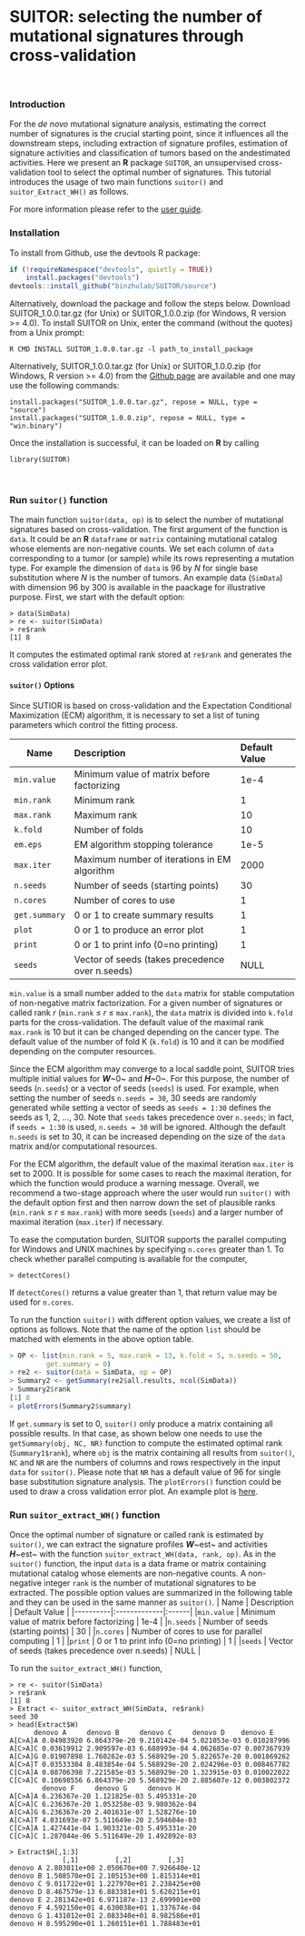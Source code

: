 # SUITOR: selecting the number of mutational signatures through cross-validation
<br/>

### Introduction
For the  _de novo_ mutational signature analysis, estimating the correct number of signatures is the crucial starting point, since it influences all the downstream steps, including extraction of signature profiles, estimation of signature activities and classification of tumors based on the andestimated activities. Here we present an **R** package `SUITOR`, an unsupervised cross-validation tool to select the optimal number of signatures. This tutorial introduces the usage of two main functions `suitor()` and `suitor_Extract_WH()` as follows.

For more information please refer to the [user guide](https://github.com/binzhulab/SUITOR/blob/master/User_Guide_SUITOR.pdf).
<br/>

### Installation
To install from Github, use the devtools R package:
```r
if (!requireNamespace("devtools", quietly = TRUE))  
	install.packages("devtools")
devtools::install_github("binzhulab/SUITOR/source")
```
Alternatively, download the package and follow the steps below. Download SUITOR_1.0.0.tar.gz (for Unix) or SUITOR_1.0.0.zip (for Windows, R version >= 4.0). To install SUITOR on Unix, enter the command (without the quotes) from a Unix prompt:
```
R CMD INSTALL SUITOR_1.0.0.tar.gz -l path_to_install_package
```
Alternatively, SUITOR_1.0.0.tar.gz (for Unix) or SUITOR_1.0.0.zip (for Windows, R version >= 4.0) from the [Github page](https://github.com/binzhulab/SUITOR) are available and one may use the following commands:
```
install.packages("SUITOR_1.0.0.tar.gz", repose = NULL, type = "source")
install.packages("SUITOR_1.0.0.zip", repose = NULL, type = "win.binary")
```
Once the installation is successful, it can be loaded on **R** by calling 
```
library(SUITOR)
```
<br/>

### Run `suitor()` function
The main function `suitor(data, op)` is to select the number of mutational signatures based on cross-validation. The first argument of the function is `data`. It could be an **R**  `dataframe` or `matrix` containing mutational catalog whose elements are non-negative counts. We set each column of `data` corresponding to a tumor (or sample) while its rows representing a mutation type. For example the dimension of `data` is 96 by _N_ for single base substitution where _N_ is the number of tumors. An example data (`SimData`) with dimension 96 by 300 is available in the paackage for illustrative purpose. 
First, we start with the default option:
```
> data(SimData)
> re <- suitor(SimData)
> re$rank
[1] 8
```
It computes the estimated optimal rank stored at `re$rank` and generates the cross validation error plot. 

#### `suitor()` Options 
Since SUTIOR is based on cross-validation and the Expectation Conditional Maximization (ECM) algorithm, it is necessary to set a list of tuning parameters which control the fitting process.

| Name   |      Description      |  Default Value |
|----------|:-------------|:------|
|`min.value` | Minimum value of matrix before factorizing | 1e-4 |
|`min.rank` | Minimum rank | 1 |
|`max.rank` | Maximum rank | 10 |
|`k.fold` | Number of folds | 10 |
|`em.eps`| EM algorithm stopping tolerance | 1e-5 |
|`max.iter` | Maximum number of iterations in EM algorithm | 2000 |
|`n.seeds` | Number of seeds (starting points) | 30 |
|`n.cores` | Number of cores to use | 1 |
|`get.summary` | 0 or 1 to create summary results | 1 |
|`plot` | 0 or 1 to produce an error plot | 1 |
|`print` | 0 or 1 to print info (0=no printing) | 1 |
|`seeds` | Vector of seeds (takes precedence over n.seeds) | NULL |

`min.value` is a small number added to the `data` matrix for stable computation of non-negative matrix factorization. For a given number of signatures or called rank _r_  (`min.rank` &le; _r_ &le; `max.rank`), the `data` matrix is divided into `k.fold` parts for the cross-validation. The default value of the maximal rank `max.rank` is 10 but it can be changed depending on the cancer type. The default value of the number of fold K (`k.fold`) is 10 and it can be modified depending on the computer resources.

Since the ECM algorithm may converge to a local saddle point, SUITOR tries multiple initial values for _**W**_~0~ and _**H**_~0~. For this purpose, the number of seeds (`n.seeds`) or a vector of seeds (`seeds`) is used. For example, when setting the number of seeds `n.seeds = 30`, 30 seeds are randomly generated while setting a vector of seeds as `seeds = 1:30` defines the seeds as 1, 2, ..., 30. Note that `seeds` takes precedence over `n.seeds`; in fact, if `seeds = 1:30` is used, `n.seeds = 30` will be ignored. Although the default `n.seeds` is set to 30, it can be increased depending on the size of the `data` matrix and/or computational resources.

For the ECM algorithm, the default value of the maximal iteration `max.iter` is set to 2000. It is possible for some cases to reach the maximal iteration, for which the function would produce a warning message. Overall, we recommend a two-stage approach where the user would  run `suitor()` with the default option first and then narrow down the set of plausible ranks (`min.rank` &le; _r_ &le; `max.rank`) with more seeds (`seeds`) and a larger number of maximal iteration (`max.iter`) if necessary.

To ease the computation burden, SUITOR supports the parallel computing for Windows and UNIX machines by specifying `n.cores` greater than 1. To check whether parallel computing is available for the computer,
```
> detectCores()
```
If `detectCores()` returns a value greater than 1, that return value may be used for `n.cores`.


To run the function `suitor()` with different option values, we create a list of options as follows. Note that the name of the option `list` should be matched with elements in the above option table.
```r
> OP <- list(min.rank = 5, max.rank = 13, k.fold = 5, n.seeds = 50, 
	     get.summary = 0)
> re2 <- suitor(data = SimData, op = OP)
> Summary2 <- getSummary(re2$all.results, ncol(SimData))
> Summary2$rank
[1] 8
> plotErrors(Summary2$summary)
```
If `get.summary` is set to 0, `suitor()` only produce a matrix containing all possible results. In that case, as shown below one needs to use the `getSummary(obj, NC, NR)` function to compute the estimated optimal rank (`Summary1$rank`), where `obj` is the matrix containing all results from `suitor()`, `NC` and `NR` are the numbers of columns and rows respectively in the input `data` for `suitor()`. Please note that `NR` has a default value of 96 for single base substitution signature analysis. The `plotErrors()` function could be used to draw a cross validation error plot. An example plot is [here](https://github.com/binzhulab/SUITOR/blob/master/plotErrors.pdf).

### Run `suitor_extract_WH()` function
Once the optimal number of signature or called rank is estimated by `suitor()`, we can extract the signature profiles  _**W**_~est~ and activities _**H**_~est~ with the function `suitor_extract_WH(data, rank, op)`. As in the `suitor()` function, the input `data` is a data frame or matrix containing mutational catalog whose elements are non-negative counts. A non-negative integer `rank` is the number of mutational signatures to be extracted. The possible option values are summarized in the following table and they can be used in the same manner as `suitor()`.
| Name   |      Description      |  Default Value |
|----------|:-------------|:------|
|`min.value` | Minimum value of matrix before factorizing | 1e-4 |
|`n.seeds` | Number of seeds (starting points) | 30 |
|`n.cores` | Number of cores to use for parallel computing | 1 |
|`print` | 0 or 1 to print info (0=no printing) | 1 |
|`seeds` | Vector of seeds (takes precedence over n.seeds) | NULL |

To run the `suitor_extract_WH()` function, 
```
> re <- suitor(SimData)
> re$rank
[1] 8
> Extract <- suitor_extract_WH(SimData, re$rank)
seed 30
> head(Extract$W)
	  denovo A     denovo B     denovo C     denovo D    denovo E
A[C>A]A 0.04983920 6.864379e-20 9.210142e-04 5.021053e-03 0.010287996
A[C>A]C 0.03619912 2.909597e-03 6.688993e-04 4.062685e-07 0.007367939
A[C>A]G 0.01907898 1.760262e-03 5.568929e-20 5.822657e-20 0.001869262
A[C>A]T 0.03533304 8.483854e-04 5.568929e-20 2.024296e-03 0.008467782
C[C>A]A 0.08706398 7.221585e-03 5.568929e-20 1.323915e-03 0.010022022
C[C>A]C 0.10698556 6.864379e-20 5.568929e-20 2.885607e-12 0.003802372
	    denovo F     denovo G     denovo H
A[C>A]A 6.236367e-20 1.121825e-03 5.495331e-20
A[C>A]C 6.236367e-20 1.053258e-03 9.980362e-04
A[C>A]G 6.236367e-20 2.401631e-07 1.528276e-10
A[C>A]T 4.031693e-07 5.511649e-20 2.594604e-03
C[C>A]A 1.427441e-04 1.903321e-03 5.495331e-20
C[C>A]C 1.287044e-06 5.511649e-20 1.492892e-03

> Extract$H[,1:3]
	         [,1]         [,2]         [,3]
denovo A 2.803011e+00 2.050670e+00 7.926640e-12
denovo B 1.508570e+01 2.105153e+00 1.815314e+01
denovo C 9.011722e+01 1.227970e+01 2.238425e+00
denovo D 8.467579e-13 6.883381e+01 5.620215e+01
denovo E 2.281342e+01 6.971187e-13 2.699901e+00
denovo F 4.592150e+01 4.630038e+01 1.337674e-04
denovo G 1.431012e+01 2.083340e+01 8.982586e+01
denovo H 8.595290e+01 1.260151e+01 1.788483e+01
```

